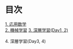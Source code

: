 # 目次
[1. 応用数学](/1.応用数学.md)  
[2. 機械学習](/2.機械学習.md)
[3. 深層学習(Day1, 2)](/3.DNN_Day1-2.md)  
<br>
4. 深層学習(Day3, 4)

